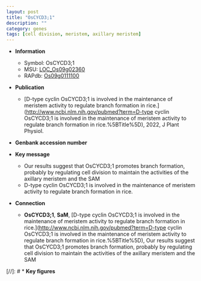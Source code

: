 ```yaml
---
layout: post
title: "OsCYCD3;1"
description: ""
category: genes
tags: [cell division, meristem, axillary meristem]
---
```


* **Information**  
    + Symbol: OsCYCD3;1  
    + MSU: [LOC_Os09g02360](http://rice.uga.edu/cgi-bin/ORF_infopage.cgi?orf=LOC_Os09g02360)  
    + RAPdb: [Os09g0111100](https://rapdb.dna.affrc.go.jp/locus/?name=Os09g0111100)  

* **Publication**  
    + [D-type cyclin OsCYCD3;1 is involved in the maintenance of meristem activity to regulate branch formation in rice.](http://www.ncbi.nlm.nih.gov/pubmed?term=D-type cyclin OsCYCD3;1 is involved in the maintenance of meristem activity to regulate branch formation in rice.%5BTitle%5D), 2022, J Plant Physiol.

* **Genbank accession number**  

* **Key message**  
    + Our results suggest that OsCYCD3;1 promotes branch formation, probably by regulating cell division to maintain the activities of the axillary meristem and the SAM
    + D-type cyclin OsCYCD3;1 is involved in the maintenance of meristem activity to regulate branch formation in rice.

* **Connection**  
    + __OsCYCD3;1__, __SaM__, [D-type cyclin OsCYCD3;1 is involved in the maintenance of meristem activity to regulate branch formation in rice.](http://www.ncbi.nlm.nih.gov/pubmed?term=D-type cyclin OsCYCD3;1 is involved in the maintenance of meristem activity to regulate branch formation in rice.%5BTitle%5D),  Our results suggest that OsCYCD3;1 promotes branch formation, probably by regulating cell division to maintain the activities of the axillary meristem and the SAM

[//]: # * **Key figures**  


